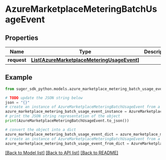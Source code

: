 # AzureMarketplaceMeteringBatchUsageEvent


## Properties

Name | Type | Description | Notes
------------ | ------------- | ------------- | -------------
**request** | [**List[AzureMarketplaceMeteringUsageEvent]**](AzureMarketplaceMeteringUsageEvent.md) |  | [optional] 

## Example

```python
from suger_sdk_python.models.azure_marketplace_metering_batch_usage_event import AzureMarketplaceMeteringBatchUsageEvent

# TODO update the JSON string below
json = "{}"
# create an instance of AzureMarketplaceMeteringBatchUsageEvent from a JSON string
azure_marketplace_metering_batch_usage_event_instance = AzureMarketplaceMeteringBatchUsageEvent.from_json(json)
# print the JSON string representation of the object
print(AzureMarketplaceMeteringBatchUsageEvent.to_json())

# convert the object into a dict
azure_marketplace_metering_batch_usage_event_dict = azure_marketplace_metering_batch_usage_event_instance.to_dict()
# create an instance of AzureMarketplaceMeteringBatchUsageEvent from a dict
azure_marketplace_metering_batch_usage_event_from_dict = AzureMarketplaceMeteringBatchUsageEvent.from_dict(azure_marketplace_metering_batch_usage_event_dict)
```
[[Back to Model list]](../README.md#documentation-for-models) [[Back to API list]](../README.md#documentation-for-api-endpoints) [[Back to README]](../README.md)



